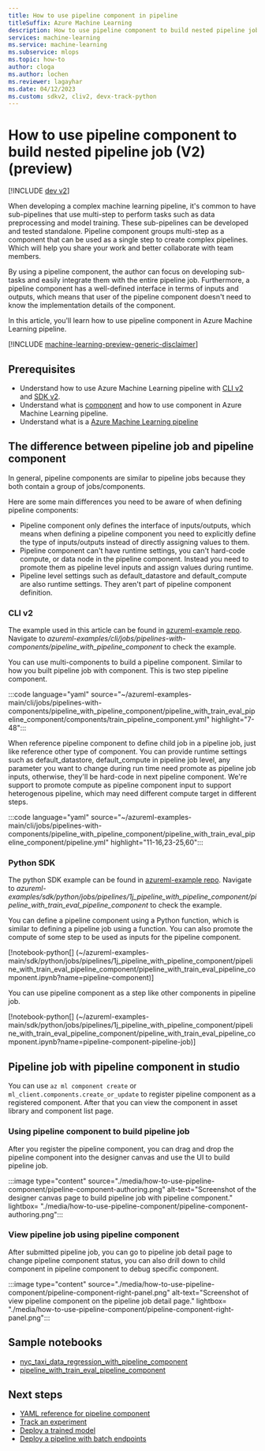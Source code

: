 ```yaml
---
title: How to use pipeline component in pipeline 
titleSuffix: Azure Machine Learning
description: How to use pipeline component to build nested pipeline job in Azure Machine Learning pipeline using CLI v2 and Python SDK
services: machine-learning
ms.service: machine-learning
ms.subservice: mlops
ms.topic: how-to
author: cloga
ms.author: lochen
ms.reviewer: lagayhar
ms.date: 04/12/2023
ms.custom: sdkv2, cliv2, devx-track-python
---
```


# How to use pipeline component to build nested pipeline job (V2) (preview)

[!INCLUDE [dev v2](includes/machine-learning-dev-v2.md)]

When developing a complex machine learning pipeline, it's common to have sub-pipelines that use multi-step to perform tasks such as data preprocessing and model training. These sub-pipelines can be developed and tested standalone. Pipeline component groups multi-step as a component that can be used as a single step to create complex pipelines. Which will help you share your work and better collaborate with team members.

By using a pipeline component, the author can focus on developing sub-tasks and easily integrate them with the entire pipeline job. Furthermore, a pipeline component has a well-defined interface in terms of inputs and outputs, which means that user of the pipeline component doesn't need to know the implementation details of the component.

In this article, you'll learn how to use pipeline component in Azure Machine Learning pipeline.

[!INCLUDE [machine-learning-preview-generic-disclaimer](includes/machine-learning-preview-generic-disclaimer.md)]

## Prerequisites

- Understand how to use Azure Machine Learning pipeline with [CLI v2](how-to-create-component-pipelines-cli.md) and [SDK v2](how-to-create-component-pipeline-python.md).
- Understand what is [component](concept-component.md) and how to use component in Azure Machine Learning pipeline.
- Understand what is a [Azure Machine Learning pipeline](concept-ml-pipelines.md)

## The difference between pipeline job and pipeline component

In general, pipeline components are similar to pipeline jobs because they both contain a group of jobs/components.

Here are some main differences you need to be aware of when defining pipeline components:

- Pipeline component only defines the interface of inputs/outputs, which means when defining a pipeline component you need to explicitly define the type of inputs/outputs instead of directly assigning values to them.
- Pipeline component can't have runtime settings, you can't hard-code compute, or data node in the pipeline component. Instead you need to promote them as pipeline level inputs and assign values during runtime.
- Pipeline level settings such as default_datastore and default_compute are also runtime settings. They aren't part of pipeline component definition.

### CLI v2

The example used in this article can be found in [azureml-example repo](https://github.com/Azure/azureml-examples). Navigate to *azureml-examples/cli/jobs/pipelines-with-components/pipeline_with_pipeline_component* to check the example.

You can use multi-components to build a pipeline component. Similar to how you built pipeline job with component. This is two step pipeline component.

:::code language="yaml" source="~/azureml-examples-main/cli/jobs/pipelines-with-components/pipeline_with_pipeline_component/pipeline_with_train_eval_pipeline_component/components/train_pipeline_component.yml" highlight="7-48":::

When reference pipeline component to define child job in a pipeline job, just like reference other type of component. You can provide runtime settings such as default_datastore, default_compute in pipeline job level, any parameter you want to change during run time need promote as pipeline job inputs, otherwise, they'll be hard-code in next pipeline component. We're support to promote compute as pipeline component input to support heterogenous pipeline, which may need different compute target in different steps.

:::code language="yaml" source="~/azureml-examples-main/cli/jobs/pipelines-with-components/pipeline_with_pipeline_component/pipeline_with_train_eval_pipeline_component/pipeline.yml" highlight="11-16,23-25,60":::

### Python SDK

The python SDK example can be found in [azureml-example repo](https://github.com/Azure/azureml-examples). Navigate to *azureml-examples/sdk/python/jobs/pipelines/1j_pipeline_with_pipeline_component/pipeline_with_train_eval_pipeline_component* to check the example.

You can define a pipeline component using a Python function, which is similar to defining a pipeline job using a function. You can also promote the compute of some step to be used as inputs for the pipeline component.

[!notebook-python[] (~/azureml-examples-main/sdk/python/jobs/pipelines/1j_pipeline_with_pipeline_component/pipeline_with_train_eval_pipeline_component/pipeline_with_train_eval_pipeline_component.ipynb?name=pipeline-component)]

You can use pipeline component as a step like other components in pipeline job.

[!notebook-python[] (~/azureml-examples-main/sdk/python/jobs/pipelines/1j_pipeline_with_pipeline_component/pipeline_with_train_eval_pipeline_component/pipeline_with_train_eval_pipeline_component.ipynb?name=pipeline-component-pipeline-job)]

## Pipeline job with pipeline component in studio

You can use `az ml component create` or `ml_client.components.create_or_update` to register pipeline component as a registered component. After that you can view the component in asset library and component list page.

### Using pipeline component to build pipeline job

After you register the pipeline component, you can drag and drop the pipeline component into the designer canvas and use the UI to build pipeline job.

:::image type="content" source="./media/how-to-use-pipeline-component/pipeline-component-authoring.png" alt-text="Screenshot of the designer canvas page to build pipeline job with pipeline component." lightbox= "./media/how-to-use-pipeline-component/pipeline-component-authoring.png":::

### View pipeline job using pipeline component

After submitted pipeline job, you can go to pipeline job detail page to change pipeline component status, you can also drill down to child component in pipeline component to debug specific component.

:::image type="content" source="./media/how-to-use-pipeline-component/pipeline-component-right-panel.png" alt-text="Screenshot of view pipeline component on the pipeline job detail page." lightbox= "./media/how-to-use-pipeline-component/pipeline-component-right-panel.png":::

## Sample notebooks

- [nyc_taxi_data_regression_with_pipeline_component](https://github.com/Azure/azureml-examples/blob/main/sdk/python/jobs/pipelines/1j_pipeline_with_pipeline_component/nyc_taxi_data_regression_with_pipeline_component/nyc_taxi_data_regression_with_pipeline_component.ipynb)
- [pipeline_with_train_eval_pipeline_component](https://github.com/Azure/azureml-examples/blob/main/sdk/python/jobs/pipelines/1j_pipeline_with_pipeline_component/pipeline_with_train_eval_pipeline_component/pipeline_with_train_eval_pipeline_component.ipynb)

## Next steps

- [YAML reference for pipeline component](reference-yaml-component-pipeline.md)
- [Track an experiment](how-to-log-view-metrics.md)
- [Deploy a trained model](how-to-deploy-managed-online-endpoints.md)
- [Deploy a pipeline with batch endpoints](how-to-use-batch-pipeline-deployments.md)
